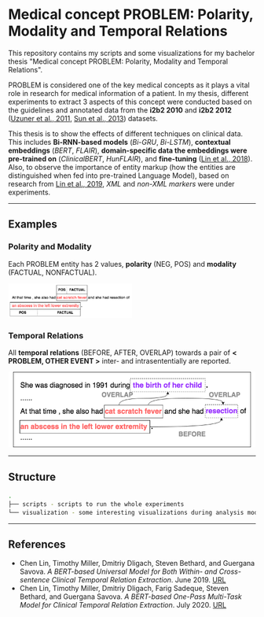 # Medical concept PROBLEM: Polarity, Modality and Temporal Relations

This repository contains my scripts and some visualizations for my bachelor thesis "Medical concept PROBLEM: Polarity, Modality and Temporal Relations".

PROBLEM is considered one of the key medical concepts as it plays a vital role in research for medical information of a patient.
In my thesis, different experiments to extract 3 aspects of this concept were conducted based on the guidelines and annotated data from the **i2b2 2010** and **i2b2 2012** ([Uzuner et al., 2011](https://academic.oup.com/jamia/article/18/5/552/830538), [Sun et al., 2013](https://www.sciencedirect.com/science/article/pii/S1532046413001032)) datasets.

This thesis is to show the effects of different techniques on clinical data. 
This includes **Bi-RNN-based models** (*Bi-GRU*, *Bi-LSTM*), **contextual embeddings** (*BERT*, *FLAIR*),
**domain-specific data the embeddings were pre-trained on** (*ClinicalBERT*, *HunFLAIR*), and **fine-tuning** ([Lin et al., 2018](https://aclanthology.org/2020.bionlp-1.7)).
Also, to observe the importance of entity markup (how the entities are distinguished when fed into pre-trained Language Model),
based on research from [Lin et al., 2019](https://www.aclweb.org/anthology/W19-1908), *XML* and *non-XML markers* were under experiments.

----------


## Examples

### Polarity and Modality

Each PROBLEM entity has 2 values, **polarity** (NEG, POS) and **modality** (FACTUAL, NONFACTUAL).

<img src="https://github.com/jasmine95dn/problem-med-aspect/blob/main/modpol.png" alt="polmod" height="50%" width="50%"/>


### Temporal Relations

All **temporal relations** (BEFORE, AFTER, OVERLAP) towards a pair of **< PROBLEM, OTHER EVENT >** inter- and intrasententially are reported.

![temprel](https://github.com/jasmine95dn/problem-med-aspect/blob/main/temprel_figure.png)

---

## Structure

```bash
.
├── scripts - scripts to run the whole experiments
└── visualization - some interesting visualizations during analysis models in Temporal Relation Task
```

---

## References
* Chen Lin, Timothy Miller, Dmitriy Dligach, Steven Bethard, and Guergana Savova. *A BERT-based Universal Model for Both Within- and Cross-sentence Clinical Temporal Relation Extraction*. June 2019. [URL](https://www.aclweb.org/anthology/W19-1908)
* Chen Lin, Timothy Miller, Dmitriy Dligach, Farig Sadeque, Steven Bethard, and Guergana Savova. *A BERT-based One-Pass Multi-Task Model for Clinical Temporal Relation Extraction*. July 2020. [URL](https://aclanthology.org/2020.bionlp-1.7)



